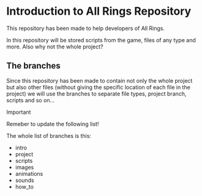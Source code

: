 # Introduction to All Rings Repository

This repository has been made to help developers of All Rings.

In this repository will be stored scripts from the game, files of any type and more. Also why not the whole project?

## The branches

Since this repository has been made to contain not only the whole project but also other files (without giving the 
specific location of each file in the project) we will use the branches to separate file types, project branch, scripts
and so on...

> [!IMPORTANT]
> Remeber to update the following list!

The whole list of branches is this:
 - intro
 - project
 - scripts
 - images
 - animations
 - sounds
 - how_to
